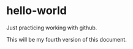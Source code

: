 # hello-world
Just practicing working with github.

This will be my fourth version of this document.
